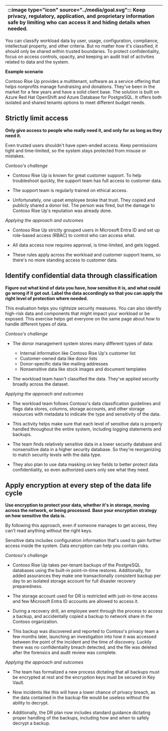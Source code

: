 | :::image type="icon" source="../media/goal.svg"::: Keep privacy, regulatory, application, and proprietary information safe by limiting who can access it and hiding details when needed. |
| :----------------------------------------------------------------------------------------------------------------------------- |

You can classify workload data by user, usage, configuration, compliance, intellectual property, and other criteria. But no matter how it's classified, it should only be shared within trusted boundaries. To protect confidentiality, focus on access controls, opacity, and keeping an audit trail of activities related to data and the system.

**Example scenario**

Contoso Rise Up provides a multitenant, software as a service offering that helps nonprofits manage fundraising and donations. They've been in the market for a few years and have a solid client base. The solution is built on Azure Red Hat OpenShift and Azure Database for PostgreSQL. It offers both isolated and shared tenants options to meet different budget needs. 

## Strictly limit access

**Only give access to people who really need it, and only for as long as they need it.**

Even trusted users shouldn't have open-ended access. Keep permissions tight and time-limited, so the system stays protected from misuse or mistakes.

*Contoso's challenge*

- Contoso Rise Up is known for great customer support. To help troubleshoot quickly, the support team has full access to customer data.

- The support team is regularly trained on ethical access.
- Unfortunately, one upset employee broke that trust. They copied and publicly shared a donor list. The person was fired, but the damage to Contoso Rise Up's reputation was already done.

*Applying the approach and outcomes*

- Contoso Rise Up strictly grouped users in Microsoft Entra ID and set up role-based access (RBAC) to control who can access what.

- All data access now requires approval, is time-limited, and gets logged.
- These rules apply across the workload and customer support teams, so there's no more standing access to customer data.

## Identify confidential data through classification

**Figure out what kind of data you have, how sensitive it is, and what could go wrong if it got out. Label the data accordingly so that you can apply the right level of protection where needed.**

This evaluation helps you rightsize security measures. You can also identify high-risk data and components that might impact your workload or be exposed. This exercise helps get everyone on the same page about how to handle different types of data.

*Contoso's challenge*

- The donor management system stores many different types of data:
  - Internal information like Contoso Rise Up's customer list
  - Customer-owned data like donor lists
  - Donor-specific data like mailing addresses
  - Nonsensitive data like stock images and document templates

- The workload team hasn't classified the data. They've applied security broadly across the dataset.

*Applying the approach and outcomes*

- The workload team follows Contoso's data classification guidelines and flags data stores, columns, storage accounts, and other storage resources with metadata to indicate the type and sensitivity of the data.

- This activity helps make sure that each level of sensitive data is properly handled throughout the entire system, including logging statements and backups.
- The team finds relatively sensitive data in a lower security database and nonsensitive data in a higher security database. So they're reorganizing to match security levels with the data type.
- They also plan to use data masking on key fields to better protect data confidentiality, so even authorized users only see what they need.

## Apply encryption at every step of the data life cycle

**Use encryption to protect your data, whether it's in storage, moving across the network, or being processed. Base your encryption strategy on how sensitive the data is.**

By following this approach, even if someone manages to get access, they can't read anything without the right keys.

Sensitive data includes configuration information that's used to gain further access inside the system. Data encryption can help you contain risks.

*Contoso's challenge*

- Contoso Rise Up takes per-tenant backups of the PostgreSQL databases using the built-in point-in-time restores. Additionally, for added assurances they make one transactionally consistent backup per day to an isolated storage account for full disaster recovery preparedness.

- The storage account used for DR is restricted with just-in-time access and few Microsoft Entra ID accounts are allowed to access it.
- During a recovery drill, an employee went through the process to access a backup, and accidentally copied a backup to network share in the Contoso organization.
- This backup was discovered and reported to Contoso's privacy team a few months later, launching an investigation into how it was accessed between the point of the incident and the time of discovery. Luckily there was no confidentiality breach detected, and the file was deleted after the forensics and audit review was complete.

*Applying the approach and outcomes*

- The team has formalized a new process dictating that all backups must be encrypted at rest and the encryption keys must be secured in Key Vault.

- Now incidents like this will have a lower chance of privacy breach, as the data contained in the backup file would be useless without the ability to decrypt.
- Additionally, the DR plan now includes standard guidance dictating proper handling of the backups, including how and when to safely decrypt a backup.
